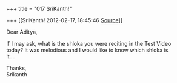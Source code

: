 +++
title = "017 SriKanth!"

+++
[[SriKanth!	2012-02-17, 18:45:46 [Source](https://groups.google.com/g/samskrita/c/LLSblIt9NHQ)]]



Dear Aditya,  
  
If I may ask, what is the shloka you were reciting in the Test Video  
today? It was melodious and I would like to know which shloka is  
it....  
  
Thanks,  
Srikanth

